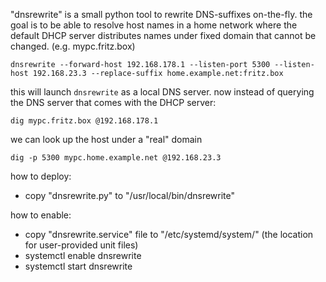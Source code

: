 "dnsrewrite" is a small python tool to rewrite DNS-suffixes on-the-fly.
the goal is to be able to resolve host names in a home network where the default DHCP server distributes names under fixed
domain that cannot be changed. (e.g. mypc.fritz.box)

```
dnsrewrite --forward-host 192.168.178.1 --listen-port 5300 --listen-host 192.168.23.3 --replace-suffix home.example.net:fritz.box
```

this will launch `dnsrewrite` as a local DNS server.
now instead of querying the DNS server that comes with the DHCP server:
```
dig mypc.fritz.box @192.168.178.1
```
we can look up the host under a "real" domain
```
dig -p 5300 mypc.home.example.net @192.168.23.3
```

how to deploy:
* copy "dnsrewrite.py" to "/usr/local/bin/dnsrewrite"

how to enable:
* copy "dnsrewrite.service" file to "/etc/systemd/system/" (the location for user-provided unit files)
* systemctl enable dnsrewrite
* systemctl start dnsrewrite
